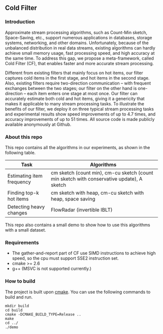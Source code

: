 ## Cold Filter

### Introduction

Approximate stream processing algorithms, such as Count-Min sketch, Space-Saving, etc., support numerous applications in databases, storage systems, networking, and other domains. Unfortunately, because of the unbalanced distribution in real data streams, existing algorithms can hardly achieve small memory usage, fast processing speed, and high accuracy at the same time. To address this gap, we propose a meta-framework, called Cold Filter (CF), that enables faster and more accurate stream processing. 

Different from existing filters that mainly focus on hot items, our filter captures cold items in the first stage, and hot items in the second stage. Also, existing filters require two-direction communication – with frequent exchanges between the two stages; our filter on the other hand is one-direction – each item enters one stage at most once. Our filter can accurately estimate both cold and hot items, giving it a genericity that makes it applicable to many stream processing tasks. To illustrate the benefits of our filter, we deploy it on three typical stream processing tasks and experimental results show speed improvements of up to 4.7 times, and accuracy improvements of up to 51 times. All source code is made publicly available anonymously at Github.

### About this repo

This repo contains all the algorithms in our experiments, as shown in the following table.

| Task                      | Algorithms                               |
| ------------------------- | ---------------------------------------- |
| Estimating item frequency | cm sketch (count min),  cm-cu sketch (count min sketch with conservative update), A sketch |
| Finding top-k hot items   | cm sketch with heap, cm-cu sketch with heap, space saving |
| Detecting heavy changes   | FlowRadar (invertible IBLT)              |

This repo also contains a small demo to show how to use this algorithms with a small dataset.

### Requirements

- The gather-and-report part of CF use SIMD instructions to achieve high speed, so the cpu must support SSE2 instruction set.
- cmake >= 2.6
- g++ (MSVC is not supported currently.)

### How to build

The project is built upon [cmake](https://cmake.org/). You can use the following commands to build and run.

```
mkdir build
cd build
cmake -DCMAKE_BUILD_TYPE=Release ..
make
cd ../
./demo
```
